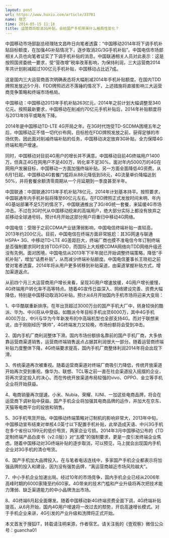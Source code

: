 ```yaml
---
layout: post
url: https://www.huxiu.com/article/33781
name: 宿艺
time: 2014-05-15 11:18
title: 运营商将取消3G补贴，会给国产手机带来什么格局性变化？
---
```

中国移动市场部副总经理陆文昌昨日向笔者透露：“中国移动2014年将下调手机补贴目标额度，在加强4G补贴情况下，逐步取消2G/3G手机补贴”。中国电信市场部相关人员也向笔者证实了下调手机补贴的消息。中国联通相关人员对此表示：这是按照国资委统一要求，受“营改增”税率改革影响，为保持利润，三大运营商2014年共计划削减超过100亿元手机补贴，中国移动占比近7成。

这是国内三大运营商首次明确表态将大幅削减2014年手机补贴额度。在国内TDD牌照发放近5个月、FDD牌照迟迟不落锤的情况下，上述措施将直接影响三大运营商竞争策略和终端市场格局。

中国移动：中国移动2013年手机补贴263亿元，2014年之前计划大幅调整至340亿元。按照最新要求，中国移动在削减约70亿元手机补贴后，2014年补贴额度将与2013年持平或略有下降。

2014年是中国移动TD-LTE 4G开局之年。在3G时代饱受TD-SCDMA困境五年之后，中国移动正不惜一切代价布网，目标抢在FDD牌照发放之前，获得足够的市场优势。因此面对削减终端补贴的任务，中国移动决定放弃3G补贴，全力保障4G终端和用户增速。

同时，中国移动对目前4G用户的增长并不满意。中国移动目前4G终端用户1400万，但真正4G在网用户不足400万，转化率不足30%。面对年内5000万的4G在网用户发展目标，中国移动一方面加强终端补贴，另一方面全面降低4G资费。从6月1日起，中国移动4G套餐门槛将从88元降低到58元，4G流量单价降幅达到50%，并将套餐余额清零周期从一个月延期到一季度甚至半年。

中国联通：中国联通2013年手机补贴78亿元，2014年计划基本持平。按照要求，中国联通年内手机补贴将降至60亿元左右。在FDD牌照正式发放时间未明、年内4G基站部署不足5万的情况下，中国联通推出了3G/4G统一套餐，来延缓4G市场冲击。不过在3G时代从中国移动挖来的高端用户，绝大部分实际上都没有放弃之前移动全球通号码，预计6月开始这部分用户将重归中移动4G网络。

中国电信：受限于之前CDMA产业链薄弱影响，中国电信终端补贴一直较高，2013年约200亿元。目前，中国电信在终端方面非常尴尬：其3G网速与联通HSPA+ 3G、中移动TD-LTE 4G差距巨大，终端厂商也摸不准电信今年订制终端是否强制要求同时支持TDD/FDD，而国际上大规模CDMA网络向TDD网络升级还没有先例。面对困境，中国电信从2013年下半年就已开始调整终端策略，降低“手机补贴”，增加“话费补贴”，从而减少终端补贴额度。中国电信董事长王晓初之前曾对笔者透露，2014年将从用户更多转移到补贴渠道，由渠道掌握补贴方式，增加渠道返点。

从前四个月三大运营商用户增长来看，呈现3G用户增速放缓，4G用户增长缓慢，4G终端用户转化率不高等特点。随着4G宣传日益深入、网络建设完善、资费大幅降低，特别是中国移动取消3G补贴，预计从6月开始国内手机市场将迎来大变局：

1、中华酷联重新排序。在年出货超过3000万台的国产手机大厂中，转身较快的酷派、华为、中兴将从中受益。如酷派今年目标手机出货6000万，其中4G手机4000万台，中兴与华为今年新发布的中高端机型也全部支持4G。而对于联想来说，由于刚刚经历“换帅”，4G终端发力又较晚，市场份额将会受到冲击。

2、国内手机厂商利润整体下滑。国内市场份额排名靠前的国产手机厂商，大多依靠运营商渠道销售，运营商终端销售返点占据其利润很大一部分。随着运营商终端补贴力度整体下降，4G终端要求提高，国内手机厂商整体利润2014年将会出现下滑。

3、传统渠道再次被重视。随着运营商渠道对终端厂商吸引力降低，传统开放渠道开始再次受到重视。像华为、联想、TCL等之前一直在社会渠道投入摇摆的企业，将再次坚定投入的决心。而在传统开放渠道布局较强的vivo、OPPO、金立等手机企业将开始获益。

4、电商销量再次提速。小米、Nubia、荣耀、IUNI、一加这些电商品牌，将会在运营商下调补贴中获益。国产手机企业将加强其电商品牌的运作，并加大在京东、天猫等电商平台的投放和销售。

5、3G手机甩货开始。中国移动终端策略对订制机的影响非常大，2013年中旬，中国移动宣布结束对单核4.0英寸以下配置手机补贴，此举造成天语、中兴3G手机在多个省份以199元的低价甩货，两家企业亏损。2014年3月中国移动公布的《TD定制终端产品白皮书（v2.0版）》对“五模”的强制要求，更是一度引发终端企业焦虑。随着中国移动对3G终端补贴的逐步取消，可以预见，马上就会出现国内手机企业对3G手机的清仓甩货。

6、国产手机加大品牌投入。在与笔者电话连线中，多家国产手机企业都表示将加强品牌的投入和建设，因为没有强势品牌，“离运营商越近市场风险越大”。

7、中小手机企业加速出局。经过10年的市场竞争，国内手机企业已经从2006年高峰时期的6000家降至约600家。4G带来的技术门槛和产业升级将再次把技术能力薄弱、缺乏渠道能力的中小品牌洗出市场。

8、4G终端6月起全面爆发。随着中国移动新4G终端资费全面下调，4G终端补贴提高，从6月开始，国内4G用户增速将一改过去的颓势，开启高速增长模式。对于手机企业来讲，4G引发的产业升级和洗牌将正式开始。

本文首发于搜狐IT，转载请注明来源，作者宿艺。请关注我的《壹观察》微信公众号：guancha01

